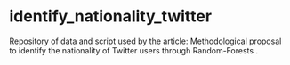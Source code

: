 # identify_nationality_twitter
Repository of data and script used by the article: Methodological proposal to identify the nationality of Twitter users through Random-Forests .

